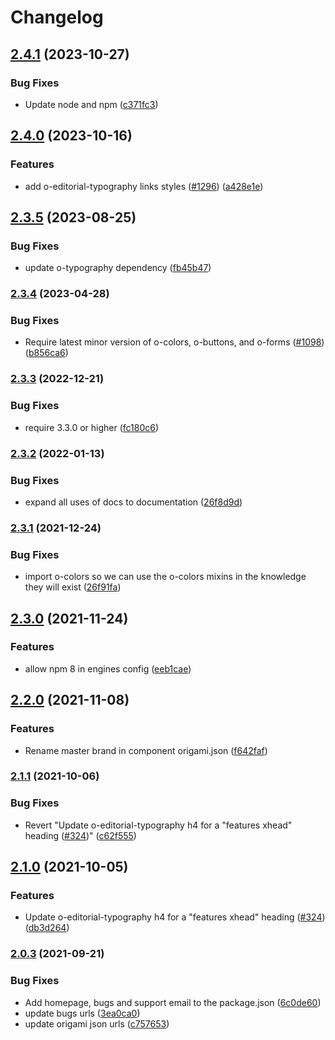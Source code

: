 # Changelog

## [2.4.1](https://github.com/Financial-Times/origami/compare/o-editorial-typography-v2.4.0...o-editorial-typography-v2.4.1) (2023-10-27)


### Bug Fixes

* Update node and npm ([c371fc3](https://github.com/Financial-Times/origami/commit/c371fc3f7f2d66266dbca95862ecef3ddeb1f339))

## [2.4.0](https://github.com/Financial-Times/origami/compare/o-editorial-typography-v2.3.5...o-editorial-typography-v2.4.0) (2023-10-16)


### Features

* add o-editorial-typography links styles ([#1296](https://github.com/Financial-Times/origami/issues/1296)) ([a428e1e](https://github.com/Financial-Times/origami/commit/a428e1eeb9b3db28cefe658c73d93aa0dbb5adf3))

## [2.3.5](https://github.com/Financial-Times/origami/compare/o-editorial-typography-v2.3.4...o-editorial-typography-v2.3.5) (2023-08-25)


### Bug Fixes

* update o-typography dependency  ([fb45b47](https://github.com/Financial-Times/origami/commit/fb45b47274241ea828f7dd50233441a76a215a51))

### [2.3.4](https://www.github.com/Financial-Times/origami/compare/o-editorial-typography-v2.3.3...o-editorial-typography-v2.3.4) (2023-04-28)


### Bug Fixes

* Require latest minor version of o-colors, o-buttons, and o-forms ([#1098](https://www.github.com/Financial-Times/origami/issues/1098)) ([b856ca6](https://www.github.com/Financial-Times/origami/commit/b856ca66c9ec555f3c70833ffa35cb05cd19841f))

### [2.3.3](https://www.github.com/Financial-Times/origami/compare/o-editorial-typography-v2.3.2...o-editorial-typography-v2.3.3) (2022-12-21)


### Bug Fixes

* require 3.3.0 or higher ([fc180c6](https://www.github.com/Financial-Times/origami/commit/fc180c619755daa1b7bfe65509f354cf0de113bf))

### [2.3.2](https://www.github.com/Financial-Times/origami/compare/o-editorial-typography-v2.3.1...o-editorial-typography-v2.3.2) (2022-01-13)


### Bug Fixes

* expand all uses of docs to documentation ([26f8d9d](https://www.github.com/Financial-Times/origami/commit/26f8d9d8cbbe3e78902d8c3951b37e08150a77bd))

### [2.3.1](https://www.github.com/Financial-Times/origami/compare/o-editorial-typography-v2.3.0...o-editorial-typography-v2.3.1) (2021-12-24)


### Bug Fixes

* import o-colors so we can use the o-colors mixins in the knowledge they will exist ([26f91fa](https://www.github.com/Financial-Times/origami/commit/26f91faf2ee696dd1f74595b2eac9ad537f74db1))

## [2.3.0](https://www.github.com/Financial-Times/origami/compare/o-editorial-typography-v2.2.0...o-editorial-typography-v2.3.0) (2021-11-24)


### Features

* allow npm 8 in engines config ([eeb1cae](https://www.github.com/Financial-Times/origami/commit/eeb1cae6e7f0379e647f2b41240b1f294997d528))

## [2.2.0](https://www.github.com/Financial-Times/origami/compare/o-editorial-typography-v2.1.1...o-editorial-typography-v2.2.0) (2021-11-08)


### Features

* Rename master brand in component origami.json ([f642faf](https://www.github.com/Financial-Times/origami/commit/f642faf0574d84ea8185b56e6090c8015def27e6))

### [2.1.1](https://www.github.com/Financial-Times/origami/compare/o-editorial-typography-v2.1.0...o-editorial-typography-v2.1.1) (2021-10-06)


### Bug Fixes

* Revert "Update o-editorial-typography h4 for a "features xhead" heading ([#324](https://www.github.com/Financial-Times/origami/issues/324))" ([c62f555](https://www.github.com/Financial-Times/origami/commit/c62f555a018d6189bb73cb9d6de1691b2392ba79))

## [2.1.0](https://www.github.com/Financial-Times/origami/compare/o-editorial-typography-v2.0.3...o-editorial-typography-v2.1.0) (2021-10-05)


### Features

* Update o-editorial-typography h4 for a "features xhead" heading ([#324](https://www.github.com/Financial-Times/origami/issues/324)) ([db3d264](https://www.github.com/Financial-Times/origami/commit/db3d264f444526ed9d67eaf535e70386a92ea95e))

### [2.0.3](https://www.github.com/Financial-Times/origami/compare/o-editorial-typography-v2.0.2...o-editorial-typography-v2.0.3) (2021-09-21)


### Bug Fixes

* Add homepage, bugs and support email to the package.json ([6c0de60](https://www.github.com/Financial-Times/origami/commit/6c0de60ebd6e64c4dd16d000fcc6b79412ce30f4))
* update bugs urls ([3ea0ca0](https://www.github.com/Financial-Times/origami/commit/3ea0ca03bcb6e55142a77387ad0fff5ddf056d44))
* update origami json urls ([c757653](https://www.github.com/Financial-Times/origami/commit/c7576532b5a14f0462d5346dfb63238be025602e))
